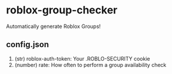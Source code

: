 # roblox-group-checker

Automatically generate Roblox Groups!

## config.json

1. (str) roblox-auth-token: Your .ROBLO-SECURITY cookie
2. (number) rate: How often to perform a group availability check
